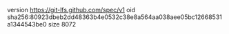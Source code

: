 version https://git-lfs.github.com/spec/v1
oid sha256:80923dbeb2dd48363b4e0532c38e8a564aa038aee05bc12668531a1344543be0
size 8072
